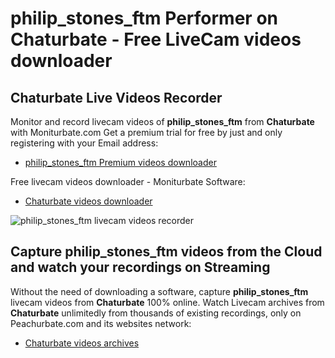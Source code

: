 # philip_stones_ftm Performer on Chaturbate - Free LiveCam videos downloader

## Chaturbate Live Videos Recorder

Monitor and record livecam videos of **philip_stones_ftm** from **Chaturbate** with Moniturbate.com
Get a premium trial for free by just and only registering with your Email address:
* [philip_stones_ftm Premium videos downloader](https://moniturbate.com/request-demo-licence-key.html)

Free livecam videos downloader - Moniturbate Software:
* [Chaturbate videos downloader](https://moniturbate.com/moniturbate-download-software.html)

![philip_stones_ftm livecam videos recorder](https://peachurnet.com/templates/moniturbate-software.png)


## Capture philip_stones_ftm videos from the Cloud and watch your recordings on Streaming

Without the need of downloading a software, capture **philip_stones_ftm** livecam videos from **Chaturbate** 100% online.
Watch Livecam archives from **Chaturbate** unlimitedly from thousands of existing recordings, only on Peachurbate.com and its websites network:
* [Chaturbate videos archives](https://peachurnet.com/)